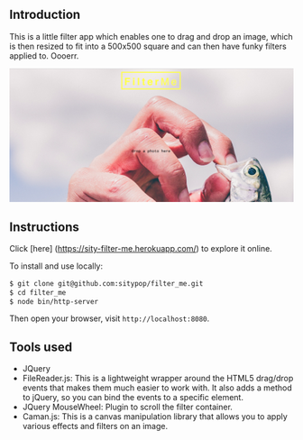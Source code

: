 
## Introduction
This is a little filter app which enables one to drag and drop an image, which is then resized to fit into a 500x500 square and can then have funky filters applied to. Oooerr.

<img src="public/assets/img/screenshot.png"/>

## Instructions
Click [here] (https://sity-filter-me.herokuapp.com/) to explore it online.

To install and use locally:
```
$ git clone git@github.com:sitypop/filter_me.git
$ cd filter_me
$ node bin/http-server
```
Then open your browser, visit `http://localhost:8080`.

## Tools used
* JQuery
* FileReader.js: This is a lightweight wrapper around the HTML5 drag/drop events that makes them much easier to work with. It also adds a method to jQuery, so you can bind the events to a specific element.
* JQuery MouseWheel: Plugin to scroll the filter container.
* Caman.js: This is a canvas manipulation library that allows you to apply various effects and filters on an image.
